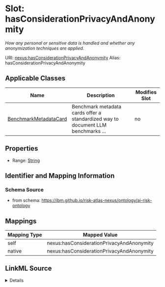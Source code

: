 

# Slot: hasConsiderationPrivacyAndAnonymity


_How any personal or sensitive data is handled and whether any anonymization techniques are applied._





URI: [nexus:hasConsiderationPrivacyAndAnonymity](https://ibm.github.io/risk-atlas-nexus/ontology/hasConsiderationPrivacyAndAnonymity)
Alias: hasConsiderationPrivacyAndAnonymity

<!-- no inheritance hierarchy -->





## Applicable Classes

| Name | Description | Modifies Slot |
| --- | --- | --- |
| [BenchmarkMetadataCard](BenchmarkMetadataCard.md) | Benchmark metadata cards offer a standardized way to document LLM benchmarks ... |  no  |







## Properties

* Range: [String](String.md)





## Identifier and Mapping Information







### Schema Source


* from schema: https://ibm.github.io/risk-atlas-nexus/ontology/ai-risk-ontology




## Mappings

| Mapping Type | Mapped Value |
| ---  | ---  |
| self | nexus:hasConsiderationPrivacyAndAnonymity |
| native | nexus:hasConsiderationPrivacyAndAnonymity |




## LinkML Source

<details>
```yaml
name: hasConsiderationPrivacyAndAnonymity
description: How any personal or sensitive data is handled and whether any anonymization
  techniques are applied.
from_schema: https://ibm.github.io/risk-atlas-nexus/ontology/ai-risk-ontology
rank: 1000
alias: hasConsiderationPrivacyAndAnonymity
domain_of:
- BenchmarkMetadataCard
range: string

```
</details>
